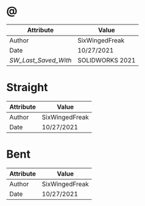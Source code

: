 # @
| Attribute | Value |
| ---  | ---     |
| Author | SixWingedFreak |
| Date | 10/27/2021 |
| _SW_Last_Saved_With_ | SOLIDWORKS 2021 |
# Straight
| Attribute | Value |
| ---  | ---     |
| Author | SixWingedFreak |
| Date | 10/27/2021 |
# Bent
| Attribute | Value |
| ---  | ---     |
| Author | SixWingedFreak |
| Date | 10/27/2021 |
